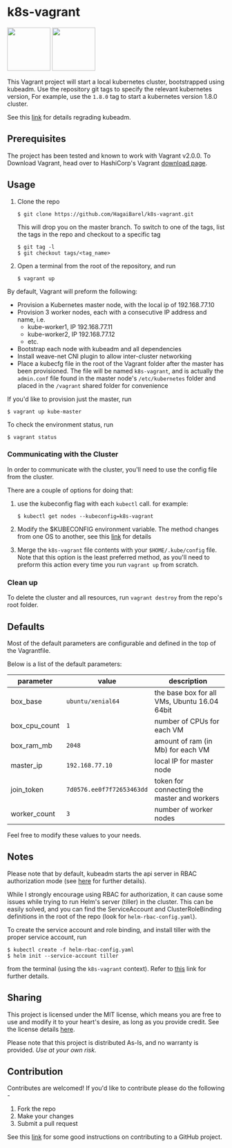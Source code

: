 # k8s-vagrant
<img src="https://kubernetes.io/images/favicon.png" width="100" height="100" /> <img src="https://hyzxph.media.zestyio.com/Vagrant_VerticalLogo_FullColor.rkvQk0Hax.svg" width="100" height="100" />

This Vagrant project will start a local kubernetes cluster, bootstrapped using kubeadm. Use the repository git tags to specify the relevant kubernetes version, For example, use the `1.8.0` tag to start a kubernetes version 1.8.0 cluster.

See this [link](https://kubernetes.io/docs/admin/kubeadm/) for details regrading kubeadm.

## Prerequisites

The project has been tested and known to work with Vagrant v2.0.0. To Download Vagrant, head over to HashiCorp's Vagrant [download page](https://www.vagrantup.com/downloads.html).

## Usage

1. Clone the repo
   ```shell
   $ git clone https://github.com/HagaiBarel/k8s-vagrant.git
   ```

   This will drop you on the master branch. To switch to one of the tags, list the tags in the repo and checkout to a specific tag

   ```shell
   $ git tag -l
   $ git checkout tags/<tag_name>
   ```

2. Open a terminal from the root of the repository, and run

   ```shell
   $ vagrant up
   ```

By default, Vagrant will preform the following:
- Provision a Kubernetes master node, with the local ip of 192.168.77.10
- Provision 3 worker nodes, each with a consecutive IP address and name, i.e. 
  - kube-worker1, IP 192.168.77.11 
  - kube-worker2, IP 192.168.77.12
  - etc. 
- Bootstrap each node with kubeadm and all dependencies
- Install weave-net CNI plugin to allow inter-cluster networking
- Place a kubecfg file in the root of the Vagrant folder after the master has been provisioned. The file will be named `k8s-vagrant`, and is actually the `admin.conf` file found in the master node's `/etc/kubernetes` folder and placed in the `/vagrant` shared folder for convenience

If you'd like to provision just the master, run
```shell
$ vagrant up kube-master
```

To check the environment status, run
```shell
$ vagrant status
```

### Communicating with the Cluster
In order to communicate with the cluster, you'll need to use the config file from the cluster.

There are a couple of options for doing that:
1. use the kubeconfig flag with each `kubectl` call.
   for example:
   ```shell
   $ kubectl get nodes --kubeconfig=k8s-vagrant
   ```

2. Modify the $KUBECONFIG environment variable. The method changes from one OS to another, see this [link](https://kubernetes.io/docs/tasks/access-application-cluster/configure-access-multiple-clusters/#set-the-kubeconfig-environment-variable) for details

3. Merge the `k8s-vagrant` file contents with your `$HOME/.kube/config` file. Note that this option is the least preferred method, as you'll need to preform this action every time you run `vagrant up` from scratch.

### Clean up
To delete the cluster and all resources, run `vagrant destroy` from the repo's root folder.

## Defaults

Most of the default parameters are configurable and defined in the top of the Vagrantfile.

Below is a list of the default parameters:

parameter  | value  | description |
| -------- | ------ | ----------- |
box_base | `ubuntu/xenial64` | the base box for all VMs, Ubuntu 16.04 64bit
box_cpu_count | `1` | number of CPUs for each VM
box_ram_mb | `2048` | amount of ram (in Mb) for each VM
master_ip | `192.168.77.10`| local IP for master node
join_token | `7d0576.ee0f7f72653463dd` | token for connecting the master and workers
worker_count | `3` | number of worker nodes

Feel free to modify these values to your needs.

## Notes

Please note that by default, kubeadm starts the api server in RBAC authorization mode (see [here](https://kubernetes.io/docs/admin/authorization/rbac/) for further details). 

While I strongly encourage using RBAC for authorization, it can cause some issues while trying to run Helm's server (tiller) in the cluster. This can be easily solved, and you can find the ServiceAccount and ClusterRoleBinding definitions in the root of the repo (look for `helm-rbac-config.yaml`).

To create the service account and role binding, and install tiller with the proper service account, run 

```shell
$ kubectl create -f helm-rbac-config.yaml
$ helm init --service-account tiller
```
from the terminal (using the `k8s-vagrant` context). Refer to [this](https://github.com/kubernetes/helm/blob/master/docs/service_accounts.md) link for further details.

## Sharing

This project is licensed under the MIT license, which means you are free to use and modify it to your heart's desire, as long as you provide credit. See the license details [here](https://github.com/HagaiBarel/k8s-vagrant/blob/master/LICENSE).

Please note that this project is distributed As-Is, and no warranty is provided. <i>Use at your own risk.</i>

## Contribution

Contributes are welcomed! If you'd like to contribute please do the following - 
1. Fork the repo
2. Make your changes
3. Submit a pull request

See this [link](https://github.com/MarcDiethelm/contributing/blob/master/README.md) for some good instructions on contributing to a GitHub project.
